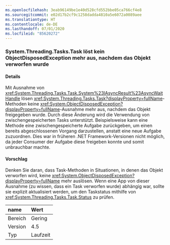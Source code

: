 ```yaml
---
ms.openlocfilehash: 3eab96149be1e40d528cfd552bbe05ca766cf4e8
ms.sourcegitcommit: e02d17b2cf9c1258dadda4810a5e6072a0089aee
ms.translationtype: HT
ms.contentlocale: de-DE
ms.lasthandoff: 07/01/2020
ms.locfileid: "85620272"
---
```

### <a name="systemthreadingtaskstask-no-longer-throw-objectdisposedexception-after-object-is-disposed"></a>System.Threading.Tasks.Task löst kein ObjectDisposedException mehr aus, nachdem das Objekt verworfen wurde

#### <a name="details"></a>Details

Mit Ausnahme von <xref:System.Threading.Tasks.Task.System%23IAsyncResult%23AsyncWaitHandle> lösen <xref:System.Threading.Tasks.Task?displayProperty=fullName>-Methoden keine <xref:System.ObjectDisposedException?displayProperty=fullName>-Ausnahme mehr aus, nachdem das Objekt freigegeben wurde. Durch diese Änderung wird die Verwendung von zwischengespeicherten Tasks unterstützt. Beispielsweise kann eine Methode eine zwischengespeicherte Aufgabe zurückgeben, um einen bereits abgeschlossenen Vorgang darzustellen, anstatt eine neue Aufgabe zuzuordnen. Dies war in früheren .NET Framework-Versionen nicht möglich, da jeder Consumer der Aufgabe diese freigeben konnte und somit unbrauchbar machte.

#### <a name="suggestion"></a>Vorschlag

Denken Sie daran, dass Task-Methoden in Situationen, in denen das Objekt verworfen wird, keine <xref:System.ObjectDisposedException?displayProperty=fullName> mehr auslösen. Wenn eine App von dieser Ausnahme (zu wissen, dass ein Task verworfen wurde) abhängig war, sollte sie explizit aktualisiert werden, um den Taskstatus mithilfe von <xref:System.Threading.Tasks.Task.Status> zu prüfen.

| name    | Wert       |
|:--------|:------------|
| Bereich   |Gering|
|Version|4.5|
|Typ|Laufzeit|
